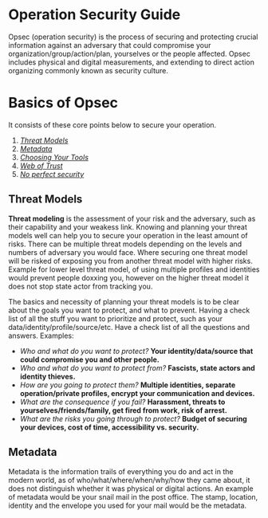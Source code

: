 # Operation Security Guide

Opsec (operation security) is the process of securing and protecting crucial information against an adversary that could compromise your organization/group/action/plan, yourselves or the people affected. Opsec includes physical and digital measurements, and extending to direct action organizing commonly known as security culture.

# Basics of Opsec

It consists of these core points below to secure your operation.

1. _[Threat Models](#threat-models)_
2. _[Metadata](#metadata)_
2. _[Choosing Your Tools](#choosing-your-tools)_
4. _[Web of Trust](#web-of-trust)_
5. _[No perfect security](#no-perfect-security)_

## Threat Models

**Threat modeling** is the assessment of your risk and the adversary, such as their capability and your weakess link. Knowing and planning your threat models well can help you to secure your operation in the least amount of risks. There can be multiple threat models depending on the levels and numbers of adversary you would face. Where securing one threat model will be risked of exposing you from another threat model with higher risks. Example for lower level threat model, of using multiple profiles and identities would prevent people doxxing you, however on the higher threat model it does not stop state actor from tracking you.

The basics and necessity of planning your threat models is to be clear about the goals you want to protect, and what to prevent. Having a check list of all the stuff you want to prioritize and protect, such as your data/identity/profile/source/etc. Have a check list of all the questions and answers. Examples:

* *Who and what do you want to protect?* **Your identity/data/source that could compromise you and other people.**
* *Who and what do you want to protect from?* **Fascists, state actors and identity thieves.**
* *How are you going to protect them?* **Multiple identities, separate operation/private profiles, encrypt your communication and devices.**
* *What are the consequence if you fail?* **Harassment, threats to yourselves/friends/family, get fired from work, risk of arrest.**
* *What are the risks you going through to protect?* **Budget of securing your devices, cost of time, accessibility vs. security.**

## Metadata

Metadata is the information trails of everything you do and act in the modern world, as of who/what/where/when/why/how they came about, it does not distinguish whether it was physical or digital actions. An example of metadata would be your snail mail in the post office. The stamp, location, identity and the envelope you used for your mail would be the metadata.
